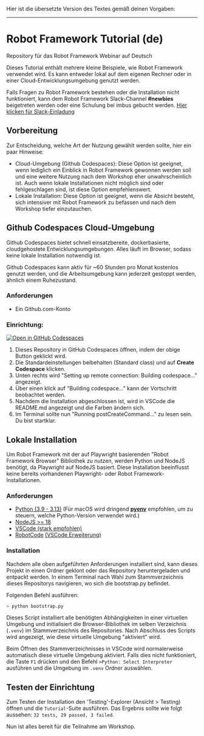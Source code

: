 Hier ist die übersetzte Version des Textes gemäß deinen Vorgaben:

-----------------------

# Robot Framework Tutorial (de)
Repository für das Robot Framework Webinar auf Deutsch

Dieses Tutorial enthält mehrere kleine Beispiele, wie Robot Framework verwendet wird. Es kann entweder lokal auf dem eigenen Rechner oder in einer Cloud-Entwicklungsumgebung genutzt werden.

Falls Fragen zu Robot Framework bestehen oder die Installation nicht funktioniert, kann dem Robot Framework Slack-Channel **#newbies** beigetreten werden oder eine Schulung bei imbus gebucht werden.
[Hier klicken für Slack-Einladung](https://slack.robotframework.org)

## Vorbereitung

Zur Entscheidung, welche Art der Nutzung gewählt werden sollte, hier ein paar Hinweise:

- Cloud-Umgebung (Github Codespaces): Diese Option ist geeignet, wenn lediglich ein Einblick in Robot Framework gewonnen werden soll und eine weitere Nutzung nach dem Workshop eher unwahrscheinlich ist. Auch wenn lokale Installationen nicht möglich sind oder fehlgeschlagen sind, ist diese Option empfehlenswert.
- Lokale Installation: Diese Option ist geeignet, wenn die Absicht besteht, sich intensiver mit Robot Framework zu befassen und nach dem Workshop tiefer einzutauchen.

## Github Codespaces Cloud-Umgebung

Github Codespaces bietet schnell einsatzbereite, dockerbasierte, cloudgehostete Entwicklungsumgebungen.
Alles läuft im Browser, sodass keine lokale Installation notwendig ist.

Github Codespaces kann aktiv für ~60 Stunden pro Monat kostenlos genutzt werden, und die Arbeitsumgebung kann jederzeit gestoppt werden, ähnlich einem Ruhezustand.

### Anforderungen

- Ein Github.com-Konto

### Einrichtung:

[![Open in GitHub Codespaces](https://github.com/codespaces/badge.svg)](https://codespaces.new/imbus/robotframework-tutorial-de)

1. Dieses Repository in GitHub Codespaces öffnen, indem der obige Button geklickt wird.
2. Die Standardeinstellungen beibehalten (Standard class) und auf **Create Codespace** klicken.
3. Unten rechts wird "Setting up remote connection: Building codespace..." angezeigt.
4. Über einen klick auf "Building codespace..." kann der Vortschritt beobachtet werden.
5. Nachdem die Installation abgeschlossen ist, wird in VSCode die README.md angezeigt und die Farben ändern sich.
6. Im Terminal sollte nun "Running postCreateCommand..." zu lesen sein. Du bist startklar.

## Lokale Installation

Um Robot Framework mit der auf Playwright basierenden "Robot Framework Browser" Bibliothek zu nutzen, werden Python und NodeJS benötigt, da Playwright auf NodeJS basiert.
Diese Installation beeinflusst keine bereits vorhandenen Playwright- oder Robot Framework-Installationen.

### Anforderungen

- [Python (3.9 - 3.13)](https://www.python.org/downloads/) (Für macOS wird dringend [**pyenv**](https://github.com/pyenv/pyenv) empfohlen, um zu steuern, welche Python-Version verwendet wird.)
- [NodeJS >= 18](https://nodejs.org/en/download/prebuilt-installer)
- [VSCode (stark empfohlen)](https://code.visualstudio.com/download)
- [RobotCode](https://robotcode.io/) [(VSCode Erweiterung)](https://marketplace.visualstudio.com/items?itemName=d-biehl.robotcode)

### Installation

Nachdem alle oben aufgeführten Anforderungen installiert sind, kann dieses Projekt in einen Ordner geklont oder das Repository heruntergeladen und entpackt werden.
In einem Terminal nach Wahl zum Stammverzeichnis dieses Repositorys navigieren, wo sich die bootstrap.py befindet.

Folgenden Befehl ausführen:
```bash
> python bootstrap.py
```

Dieses Script installiert alle benötigten Abhängigkeiten in einer virtuellen Umgebung und initialisiert die Browser-Bibliothek im selben Verzeichnis (`.venv`) im Stammverzeichnis des Repositories.
Nach Abschluss des Scripts wird angezeigt, wie diese virtuelle Umgebung "aktiviert" wird.

Beim Öffnen des Stammverzeichnisses in VSCode wird normalerweise automatisch diese virtuelle Umgebung aktiviert.
Falls dies nicht funktioniert, die Taste `F1` drücken und den Befehl `>Python: Select Interpreter` ausführen und die Umgebung im `.venv` Ordner auswählen.

## Testen der Einrichtung

Zum Testen der Installation den 'Testing'-Explorer (Ansicht > Testing) öffnen und die `Tutorial`-Suite ausführen.
Das Ergebnis sollte wie folgt aussehen: `32 tests, 29 passed, 3 failed`.

Nun ist alles bereit für die Teilnahme am Workshop.
